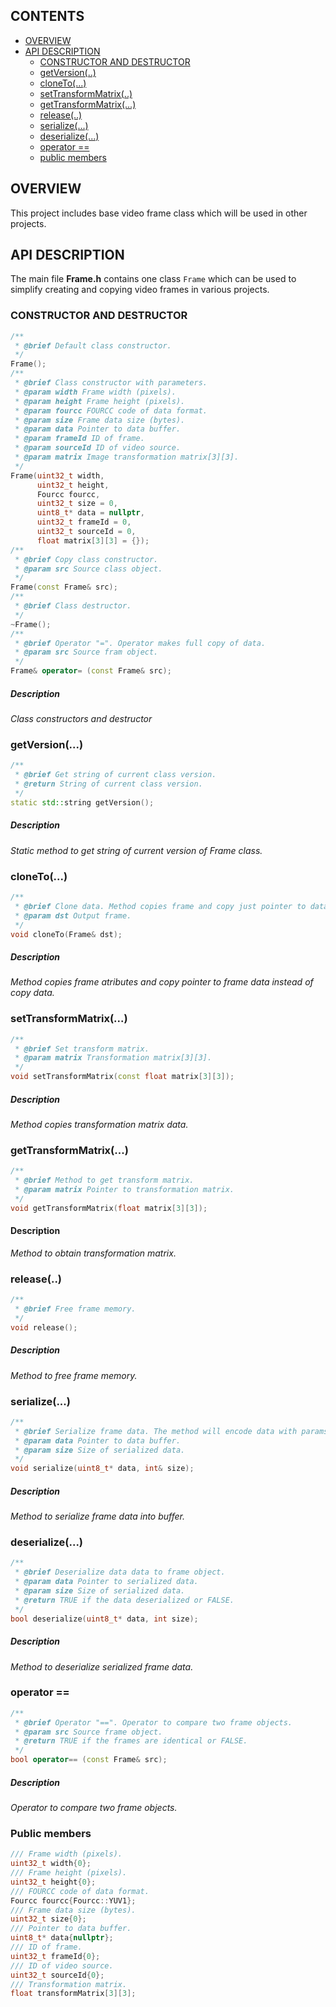 ## CONTENTS

- [OVERVIEW](#overview)
- [API DESCRIPTION](#api-description)
  - [CONSTRUCTOR AND DESTRUCTOR](#constructor-and-destructor)
  - [getVersion(..)](#getversion)
  - [cloneTo(...)](#cloneto)
  - [setTransformMatrix(..)](#settransformmatrix)
  - [getTransformMatrix(...)](#gettransformmatrix)
  - [release(..)](#release)
  - [serialize(...)](#serialize)
  - [deserialize(...)](#deserialize)
  - [operator ==](#operator-==)
  - [public members](#public-members)
  

## OVERVIEW

This project includes base video frame class which will be used
in other projects.

## API DESCRIPTION

The main file **Frame.h** contains one class `Frame` which can be used 
to simplify creating and copying video frames in various projects. 

### CONSTRUCTOR AND DESTRUCTOR

```cpp
/**
 * @brief Default class constructor.
 */
Frame();
/**
 * @brief Class constructor with parameters.
 * @param width Frame width (pixels).
 * @param height Frame height (pixels).
 * @param fourcc FOURCC code of data format.
 * @param size Frame data size (bytes).
 * @param data Pointer to data buffer.
 * @param frameId ID of frame.
 * @param sourceId ID of video source.
 * @param matrix Image transformation matrix[3][3].
 */
Frame(uint32_t width,
      uint32_t height,
      Fourcc fourcc,
      uint32_t size = 0,
      uint8_t* data = nullptr,
      uint32_t frameId = 0,
      uint32_t sourceId = 0,
      float matrix[3][3] = {});
/**
 * @brief Copy class constructor.
 * @param src Source class object.
 */
Frame(const Frame& src);
/**
 * @brief Class destructor.
 */
~Frame();
/**
 * @brief Operator "=". Operator makes full copy of data.
 * @param src Source fram object.
 */
Frame& operator= (const Frame& src);
```

##### Description

*Class constructors and destructor*

### getVersion(...)

```cpp
/**
 * @brief Get string of current class version.
 * @return String of current class version.
 */
static std::string getVersion();
```

##### Description

*Static method to get string of current version of Frame class.*

### cloneTo(...)

```cpp
/**
 * @brief Clone data. Method copies frame and copy just pointer to data.
 * @param dst Output frame.
 */
void cloneTo(Frame& dst);
```

##### Description

*Method copies frame atributes and copy pointer to frame data instead of copy data.*

### setTransformMatrix(...)

```cpp
/**
 * @brief Set transform matrix.
 * @param matrix Transformation matrix[3][3].
 */
void setTransformMatrix(const float matrix[3][3]);
```

##### Description

*Method copies transformation matrix data.*

### getTransformMatrix(...)

```cpp
/**
 * @brief Method to get transform matrix.
 * @param matrix Pointer to transformation matrix.
 */
void getTransformMatrix(float matrix[3][3]);
```

#### Description

*Method to obtain transformation matrix.*

### release(..)

```cpp
/**
 * @brief Free frame memory.
 */
void release();
```

##### Description

*Method to free frame memory.*

### serialize(...)

```cpp
/**
 * @brief Serialize frame data. The method will encode data with params.
 * @param data Pointer to data buffer.
 * @param size Size of serialized data.
 */
void serialize(uint8_t* data, int& size);
```

##### Description

*Method to serialize frame data into buffer.*

### deserialize(...)

```cpp
/**
 * @brief Deserialize data data to frame object.
 * @param data Pointer to serialized data.
 * @param size Size of serialized data.
 * @return TRUE if the data deserialized or FALSE.
 */
bool deserialize(uint8_t* data, int size);
```

##### Description

*Method to deserialize serialized frame data.*

### operator ==

```cpp
/**
 * @brief Operator "==". Operator to compare two frame objects.
 * @param src Source frame object.
 * @return TRUE if the frames are identical or FALSE.
 */
bool operator== (const Frame& src);
```

##### Description

*Operator to compare two frame objects.*

### Public members

```cpp
/// Frame width (pixels).
uint32_t width{0};
/// Frame height (pixels). 
uint32_t height{0};
/// FOURCC code of data format. 
Fourcc fourcc{Fourcc::YUV1};
/// Frame data size (bytes). 
uint32_t size{0};
/// Pointer to data buffer. 
uint8_t* data{nullptr}; 
/// ID of frame.
uint32_t frameId{0};
/// ID of video source.
uint32_t sourceId{0};
/// Transformation matrix.
float transformMatrix[3][3]; 
```
